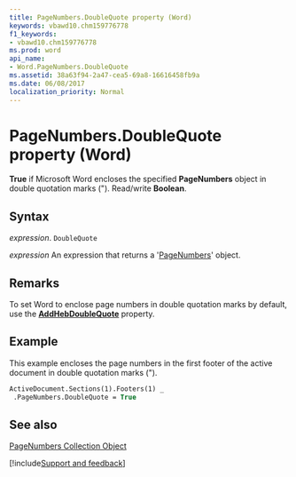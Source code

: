 ```yaml
---
title: PageNumbers.DoubleQuote property (Word)
keywords: vbawd10.chm159776778
f1_keywords:
- vbawd10.chm159776778
ms.prod: word
api_name:
- Word.PageNumbers.DoubleQuote
ms.assetid: 38a63f94-2a47-cea5-69a8-16616458fb9a
ms.date: 06/08/2017
localization_priority: Normal
---
```



# PageNumbers.DoubleQuote property (Word)

 **True** if Microsoft Word encloses the specified **PageNumbers** object in double quotation marks ("). Read/write **Boolean**.


## Syntax

_expression_. `DoubleQuote`

 _expression_ An expression that returns a '[PageNumbers](Word.pagenumbers.md)' object.


## Remarks

To set Word to enclose page numbers in double quotation marks by default, use the  **[AddHebDoubleQuote](Word.Options.AddHebDoubleQuote.md)** property.


## Example

This example encloses the page numbers in the first footer of the active document in double quotation marks (").


```vb
ActiveDocument.Sections(1).Footers(1) _ 
 .PageNumbers.DoubleQuote = True
```


## See also


[PageNumbers Collection Object](Word.pagenumbers.md)

[!include[Support and feedback](~/includes/feedback-boilerplate.md)]
